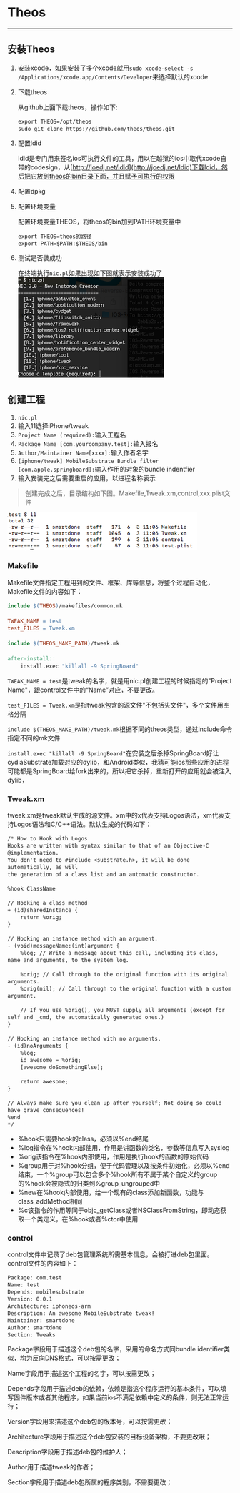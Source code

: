 # Theos

---

## 安装Theos

1. 安装xcode，如果安装了多个xcode就用`sudo xcode-select -s /Applications/xcode.app/Contents/Developer`来选择默认的xcode

2. 下载theos

   从github上面下载theos，操作如下:

   ```shell
   export THEOS=/opt/theos
   sudo git clone https://github.com/theos/theos.git
   ```

3. 配置ldid

   ldid是专门用来签名ios可执行文件的工具，用以在越狱的ios中取代xcode自带的codesign，从[http://joedj.net/ldid](http://joedj.net/ldid)下载ldid，然后把它放到theos的bin目录下面，并且赋予可执行的权限

4. 配置dpkg

5. 配置环境变量

   配置环境变量THEOS，将theos的bin加到PATH环境变量中
   ```shell
   export THEOS=theos的路径
   export PATH=$PATH:$THEOS/bin
   ```

6. 测试是否装成功

   在终端执行`nic.pl`如果出现如下图就表示安装成功了  
   ![nic.pl](./img/theos/nictest.png)

## 创建工程

1. `nic.pl`
2. 输入11选择iPhone/tweak
3. `Project Name (required):`输入工程名
4. `Package Name [com.yourcompany.test]:`输入报名
5. `Author/Maintainer Name[xxxx]:`输入作者名字
6. `[iphone/tweak] MobileSubstrate Bundle filter [com.apple.springboard]:`输入作用的对象的bundle indentfier
7. 输入安装完之后需要重启的应用，以进程名称表示

> 创建完成之后，目录结构如下图。Makefile,Tweak.xm,control,xxx.plist文件

![](./img/theos/files.png)

### Makefile

Makefile文件指定工程用到的文件、框架、库等信息，将整个过程自动化，Makefile文件的内容如下：

```Makefile
include $(THEOS)/makefiles/common.mk

TWEAK_NAME = test
test_FILES = Tweak.xm

include $(THEOS_MAKE_PATH)/tweak.mk

after-install::
	install.exec "killall -9 SpringBoard"
```

`TWEAK_NAME = test`是tweak的名字，就是用nic.pl创建工程的时候指定的"Project Name"，跟control文件中的“Name”对应，不要更改。

`test_FILES = Tweak.xm`是指tweak包含的源文件"不包括头文件"，多个文件用空格分隔

`include $(THEOS_MAKE_PATH)/tweak.mk`根据不同的theos类型，通过include命令指定不同的mk文件

`install.exec "killall -9 SpringBoard"`在安装之后杀掉SpringBoard好让cydiaSubstrate加载对应的dylib，和Android类似，我猜可能ios那些应用的进程可能都是SpringBoard给fork出来的，所以把它杀掉，重新打开的应用就会被注入dylib，

### Tweak.xm

tweak.xm是tweak默认生成的源文件。xm中的x代表支持Logos语法，xm代表支持Logos语法和C/C++语法。默认生成的代码如下：

```obj
/* How to Hook with Logos
Hooks are written with syntax similar to that of an Objective-C @implementation.
You don't need to #include <substrate.h>, it will be done automatically, as will
the generation of a class list and an automatic constructor.

%hook ClassName

// Hooking a class method
+ (id)sharedInstance {
	return %orig;
}

// Hooking an instance method with an argument.
- (void)messageName:(int)argument {
	%log; // Write a message about this call, including its class, name and arguments, to the system log.

	%orig; // Call through to the original function with its original arguments.
	%orig(nil); // Call through to the original function with a custom argument.

	// If you use %orig(), you MUST supply all arguments (except for self and _cmd, the automatically generated ones.)
}

// Hooking an instance method with no arguments.
- (id)noArguments {
	%log;
	id awesome = %orig;
	[awesome doSomethingElse];

	return awesome;
}

// Always make sure you clean up after yourself; Not doing so could have grave consequences!
%end
*/
```

- %hook只需要hook的class，必须以%end结尾
- %log指令在%hook内部使用，作用是讲函数的类名，参数等信息写入syslog
- %orig该指令在%hook内部使用，作用是执行hook的函数的原始代码
- %group用于对%hook分组，便于代码管理以及按条件初始化，必须以%end结束，一个%group可以包含多个%hook所有不属于某个自定义的group的%hook会被隐式的归类到%group_ungrouped中
- %new在%hook内部使用，给一个现有的class添加新函数，功能与class_addMethod相同
- %c该指令的作用等同于objc_getClass或者NSClassFromString，即动态获取一个类定义，在%hook或者%ctor中使用

### control

control文件中记录了deb包管理系统所需基本信息，会被打进deb包里面。control文件的内容如下：

```
Package: com.test
Name: test
Depends: mobilesubstrate
Version: 0.0.1
Architecture: iphoneos-arm
Description: An awesome MobileSubstrate tweak!
Maintainer: smartdone
Author: smartdone
Section: Tweaks
```

Package字段用于描述这个deb包的名字，采用的命名方式同bundle identifier类似，均为反向DNS格式，可以按需更改；

Name字段用于描述这个工程的名字，可以按需更改；

Depends字段用于描述deb的依赖，依赖是指这个程序运行的基本条件，可以填写固件版本或者其他程序，如果当前ios不满足依赖中定义的条件，则无法正常运行；

Version字段用来描述这个deb包的版本号，可以按需更改；

Architecture字段用于描述这个deb包安装的目标设备架构，不要更改哦；

Description字段用于描述deb包的维护人；

Author用于描述tweak的作者；

Section字段用于描述deb包所属的程序类别，不需要更改；